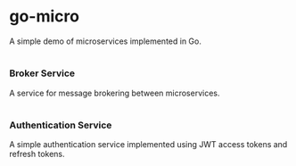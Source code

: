 # go-micro

A simple demo of microservices implemented in Go.
#
### Broker Service

A service for message brokering between microservices.
#

### Authentication Service
A simple authentication service implemented using JWT access tokens and refresh tokens.
